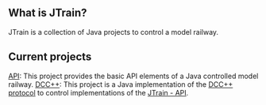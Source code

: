 What is JTrain?
-

JTrain is a collection of Java projects to control a model railway.

Current projects
-

[API](https://github.com/tenje/JTrain/tree/master/JTrain%20-%20API): This project provides the basic API elements of a Java controlled model railway.
[DCC++](https://github.com/tenje/JTrain/tree/master/JTrain%20-%20DCC++): This project is a Java implementation of the [DCC++ protocol](https://github.com/DccPlusPlus) to control implementations of the [JTrain - API](https://github.com/tenje/JTrain/tree/master/JTrain%20-%20API).

